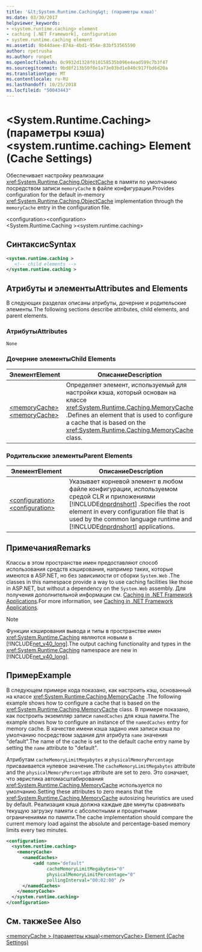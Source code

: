 ```yaml
---
title: '&lt;System.Runtime.Caching&gt; (параметры кэша)'
ms.date: 03/30/2017
helpviewer_keywords:
- <system.runtime.caching> element
- caching [.NET Framework], configuration
- system.runtime.caching element
ms.assetid: 9b44daee-874a-4bd1-954e-83bf53565590
author: rpetrusha
ms.author: ronpet
ms.openlocfilehash: 0c9932d1328f010158535b096e4ead599c7b3f47
ms.sourcegitcommit: 9bd8f213b50f0e1a73e03bd1e840c917fbd6d20a
ms.translationtype: MT
ms.contentlocale: ru-RU
ms.lasthandoff: 10/25/2018
ms.locfileid: "50043443"
---
```

# <a name="ltsystemruntimecachinggt-element-cache-settings"></a><span data-ttu-id="f3009-102">&lt;System.Runtime.Caching&gt; (параметры кэша)</span><span class="sxs-lookup"><span data-stu-id="f3009-102">&lt;system.runtime.caching&gt; Element (Cache Settings)</span></span>
<span data-ttu-id="f3009-103">Обеспечивает настройку реализации <xref:System.Runtime.Caching.ObjectCache> в памяти по умолчанию посредством записи `memoryCache` в файле конфигурации.</span><span class="sxs-lookup"><span data-stu-id="f3009-103">Provides configuration for the default in-memory <xref:System.Runtime.Caching.ObjectCache> implementation through the `memoryCache` entry in the configuration file.</span></span>  
  
 <span data-ttu-id="f3009-104">\<configuration></span><span class="sxs-lookup"><span data-stu-id="f3009-104">\<configuration></span></span>  
<span data-ttu-id="f3009-105">\<System.Runtime.Caching ></span><span class="sxs-lookup"><span data-stu-id="f3009-105">\<system.runtime.caching></span></span>  
  
## <a name="syntax"></a><span data-ttu-id="f3009-106">Синтаксис</span><span class="sxs-lookup"><span data-stu-id="f3009-106">Syntax</span></span>  
  
```xml  
<system.runtime.caching >  
   <!-- child elements -->  
</system.runtime.caching >  
```  
  
## <a name="attributes-and-elements"></a><span data-ttu-id="f3009-107">Атрибуты и элементы</span><span class="sxs-lookup"><span data-stu-id="f3009-107">Attributes and Elements</span></span>  
 <span data-ttu-id="f3009-108">В следующих разделах описаны атрибуты, дочерние и родительские элементы.</span><span class="sxs-lookup"><span data-stu-id="f3009-108">The following sections describe attributes, child elements, and parent elements.</span></span>  
  
### <a name="attributes"></a><span data-ttu-id="f3009-109">Атрибуты</span><span class="sxs-lookup"><span data-stu-id="f3009-109">Attributes</span></span>  
 `None`  
  
### <a name="child-elements"></a><span data-ttu-id="f3009-110">Дочерние элементы</span><span class="sxs-lookup"><span data-stu-id="f3009-110">Child Elements</span></span>  
  
|<span data-ttu-id="f3009-111">Элемент</span><span class="sxs-lookup"><span data-stu-id="f3009-111">Element</span></span>|<span data-ttu-id="f3009-112">Описание</span><span class="sxs-lookup"><span data-stu-id="f3009-112">Description</span></span>|  
|-------------|-----------------|  
|[<span data-ttu-id="f3009-113">\<memoryCache></span><span class="sxs-lookup"><span data-stu-id="f3009-113">\<memoryCache></span></span>](../../../../../docs/framework/configure-apps/file-schema/runtime/memorycache-element-cache-settings.md)|<span data-ttu-id="f3009-114">Определяет элемент, используемый для настройки кэша, который основан на классе <xref:System.Runtime.Caching.MemoryCache> .</span><span class="sxs-lookup"><span data-stu-id="f3009-114">Defines an element that is used to configure a cache that is based on the <xref:System.Runtime.Caching.MemoryCache> class.</span></span>|  
  
### <a name="parent-elements"></a><span data-ttu-id="f3009-115">Родительские элементы</span><span class="sxs-lookup"><span data-stu-id="f3009-115">Parent Elements</span></span>  
  
|<span data-ttu-id="f3009-116">Элемент</span><span class="sxs-lookup"><span data-stu-id="f3009-116">Element</span></span>|<span data-ttu-id="f3009-117">Описание</span><span class="sxs-lookup"><span data-stu-id="f3009-117">Description</span></span>|  
|-------------|-----------------|  
|[<span data-ttu-id="f3009-118">\<configuration></span><span class="sxs-lookup"><span data-stu-id="f3009-118">\<configuration></span></span>](../../../../../docs/framework/configure-apps/file-schema/configuration-element.md)|<span data-ttu-id="f3009-119">Указывает корневой элемент в любом файле конфигурации, используемом средой CLR и приложениями [!INCLUDE[dnprdnshort](../../../../../includes/dnprdnshort-md.md)] .</span><span class="sxs-lookup"><span data-stu-id="f3009-119">Specifies the root element in every configuration file that is used by the common language runtime and [!INCLUDE[dnprdnshort](../../../../../includes/dnprdnshort-md.md)] applications.</span></span>|  
  
## <a name="remarks"></a><span data-ttu-id="f3009-120">Примечания</span><span class="sxs-lookup"><span data-stu-id="f3009-120">Remarks</span></span>  
 <span data-ttu-id="f3009-121">Классы в этом пространстве имен предоставляют способ использования средств кэширования, например таких, которые имеются в ASP.NET, но без зависимости от сборки `System.Web` .</span><span class="sxs-lookup"><span data-stu-id="f3009-121">The classes in this namespace provide a way to use caching facilities like those in ASP.NET, but without a dependency on the `System.Web` assembly.</span></span> <span data-ttu-id="f3009-122">Для получения дополнительной информации см. [Caching in .NET Framework Applications](../../../../../docs/framework/performance/caching-in-net-framework-applications.md).</span><span class="sxs-lookup"><span data-stu-id="f3009-122">For more information, see [Caching in .NET Framework Applications](../../../../../docs/framework/performance/caching-in-net-framework-applications.md).</span></span>  
  
> [!NOTE]
>  <span data-ttu-id="f3009-123">Функции кэширования вывода и типы в пространстве имен <xref:System.Runtime.Caching> являются новыми в [!INCLUDE[net_v40_long](../../../../../includes/net-v40-long-md.md)].</span><span class="sxs-lookup"><span data-stu-id="f3009-123">The output caching functionality and types in the <xref:System.Runtime.Caching> namespace are new in [!INCLUDE[net_v40_long](../../../../../includes/net-v40-long-md.md)].</span></span>  
  
## <a name="example"></a><span data-ttu-id="f3009-124">Пример</span><span class="sxs-lookup"><span data-stu-id="f3009-124">Example</span></span>  
 <span data-ttu-id="f3009-125">В следующем примере кода показано, как настроить кэш, основанный на классе <xref:System.Runtime.Caching.MemoryCache> .</span><span class="sxs-lookup"><span data-stu-id="f3009-125">The following example shows how to configure a cache that is based on the <xref:System.Runtime.Caching.MemoryCache> class.</span></span> <span data-ttu-id="f3009-126">В примере показано, как построить экземпляр записи `namedCaches` для кэша памяти.</span><span class="sxs-lookup"><span data-stu-id="f3009-126">The example shows how to configure an instance of the `namedCaches` entry for memory cache.</span></span> <span data-ttu-id="f3009-127">В качестве имени кэша задано имя записи кэша по умолчанию посредством задания для атрибута `name` значения "default".</span><span class="sxs-lookup"><span data-stu-id="f3009-127">The name of the cache is set to the default cache entry name by setting the `name` attribute to "default".</span></span>  
  
 <span data-ttu-id="f3009-128">Атрибутам `cacheMemoryLimitMegabytes` и `physicalMemoryPercentage` присваивается нулевое значение.</span><span class="sxs-lookup"><span data-stu-id="f3009-128">The `cacheMemoryLimitMegabytes` attribute and the `physicalMemoryPercentage` attribute are set to zero.</span></span> <span data-ttu-id="f3009-129">Это означает, что эвристика автомасштабирования <xref:System.Runtime.Caching.MemoryCache> используется по умолчанию.</span><span class="sxs-lookup"><span data-stu-id="f3009-129">Setting these attributes to zero means that the <xref:System.Runtime.Caching.MemoryCache> autosizing heuristics are used by default.</span></span> <span data-ttu-id="f3009-130">Реализация кэша должна каждые две минуты сравнивать текущую загрузку памяти с абсолютными и процентными ограничениями по памяти.</span><span class="sxs-lookup"><span data-stu-id="f3009-130">The cache implementation should compare the current memory load against the absolute and percentage-based memory limits every two minutes.</span></span>  
  
```xml  
<configuration>  
  <system.runtime.caching>  
    <memoryCache>  
      <namedCaches>  
          <add name="default"   
               cacheMemoryLimitMegabytes="0"   
               physicalMemoryLimitPercentage="0"  
               pollingInterval="00:02:00" />  
      </namedCaches>  
    </memoryCache>  
  </system.runtime.caching>  
</configuration>  
```  
  
## <a name="see-also"></a><span data-ttu-id="f3009-131">См. также</span><span class="sxs-lookup"><span data-stu-id="f3009-131">See Also</span></span>  
 [<span data-ttu-id="f3009-132">\<memoryCache > (параметры кэша)</span><span class="sxs-lookup"><span data-stu-id="f3009-132">\<memoryCache> Element (Cache Settings)</span></span>](../../../../../docs/framework/configure-apps/file-schema/runtime/memorycache-element-cache-settings.md)
